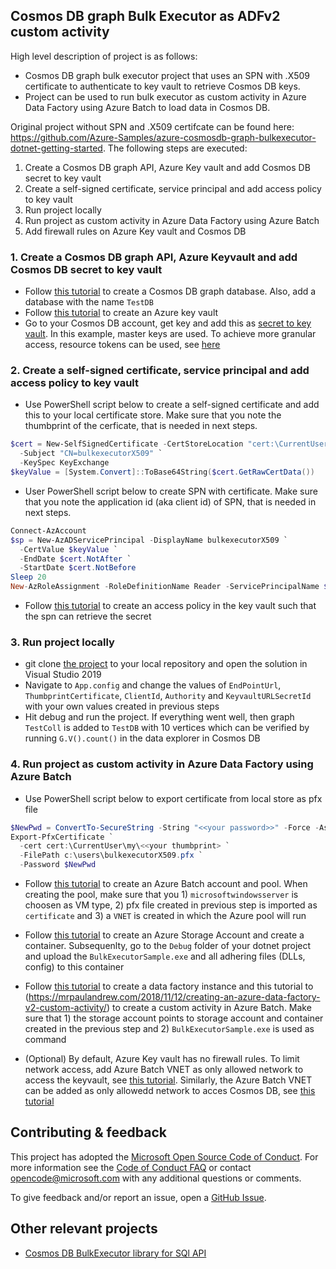 ## Cosmos DB graph Bulk Executor as ADFv2 custom activity ##

High level description of project is as follows:

- Cosmos DB graph bulk executor project that uses an SPN with .X509 certificate to authenticate to key vault to retrieve Cosmos DB keys.
- Project can be used to run bulk executor as custom activity in Azure Data Factory using Azure Batch to load data in Cosmos DB.

Original project without SPN and .X509 certifcate can be found here: https://github.com/Azure-Samples/azure-cosmosdb-graph-bulkexecutor-dotnet-getting-started. The following steps are executed:

1. Create a Cosmos DB graph API, Azure Key vault and add Cosmos DB secret to key vault
2. Create a self-signed certificate, service principal and add access policy to key vault
3. Run project locally 
4. Run project as custom activity in Azure Data Factory using Azure Batch
5. Add firewall rules on Azure Key vault and Cosmos DB

### 1. Create a Cosmos DB graph API, Azure Keyvault and add Cosmos DB secret to key vault ###

- Follow [this tutorial](https://docs.microsoft.com/en-us/azure/cosmos-db/create-graph-dotnet#create-a-database-account) to create a Cosmos DB graph database. Also, add a database with the name `TestDB`
- Follow [this tutorial](https://docs.microsoft.com/en-us/azure/key-vault/general/quick-create-portal#create-a-vault) to create an Azure key vault
- Go to your Cosmos DB account, get key and add this as [secret to key vault](https://docs.microsoft.com/en-us/azure/key-vault/secrets/quick-create-portal#add-a-secret-to-key-vault). In this example, master keys are used. To achieve more granular access, resource tokens can be used, see [here](https://docs.microsoft.com/en-us/azure/cosmos-db/secure-access-to-data)

### 2. Create a self-signed certificate, service principal and add access policy to key vault ###

- Use PowerShell script below to create a self-signed certificate and add this to your local certificate store. Make sure that you note the thumbprint of the cerficate, that is needed in next steps.

```powershell
$cert = New-SelfSignedCertificate -CertStoreLocation "cert:\CurrentUser\My" `
  -Subject "CN=bulkexecutorX509" `
  -KeySpec KeyExchange
$keyValue = [System.Convert]::ToBase64String($cert.GetRawCertData())
```

-  User PowerShell script below to create SPN with certificate. Make sure that you note the application id (aka client id) of SPN, that is needed in next steps.

```powershell
Connect-AzAccount
$sp = New-AzADServicePrincipal -DisplayName bulkexecutorX509 `
  -CertValue $keyValue `
  -EndDate $cert.NotAfter `
  -StartDate $cert.NotBefore
Sleep 20
New-AzRoleAssignment -RoleDefinitionName Reader -ServicePrincipalName $sp.ApplicationId
```

- Follow [this tutorial](https://docs.microsoft.com/en-us/azure/key-vault/general/group-permissions-for-apps#give-the-principal-access-to-your-key-vault) to create an access policy in the key vault such that the spn can retrieve the secret

### 3. Run project locally ###

- git clone [the project](https://github.com/rebremer/azure-cosmosdb-graph-bulkexecutor-spnX509.git) to your local repository and open the solution in Visual Studio 2019
- Navigate to `App.config` and change the values of `EndPointUrl`, `ThumbprintCertificate`, `ClientId`, `Authority` and `KeyvaultURLSecretId` with your own values created in previous steps
- Hit debug and run the project. If everything went well, then graph `TestColl` is added to `TestDB` with 10 vertices which can be verified by running `G.V().count()` in the data explorer in Cosmos DB

### 4. Run project as custom activity in Azure Data Factory using Azure Batch ###

- Use PowerShell script below to export certificate from local store as pfx file

```powershell
$NewPwd = ConvertTo-SecureString -String "<<your password>>" -Force -AsPlainText
Export-PfxCertificate `
  -cert cert:\CurrentUser\my\<<your thumbprint> `
  -FilePath c:\users\bulkexecutorX509.pfx `
  -Password $NewPwd
```

- Follow [this tutorial](https://docs.microsoft.com/en-us/azure/batch/quick-create-portal#create-a-pool-of-compute-nodes) to create an Azure Batch account and pool. When creating the pool, make sure that you 1) `microsoftwindowsserver` is choosen as VM type, 2) pfx file created in previous step is imported as `certificate` and 3) a `VNET` is created in which the Azure pool will run

- Follow [this tutorial](https://docs.microsoft.com/en-us/azure/storage/blobs/storage-quickstart-blobs-portal) to create an Azure Storage Account and create a container. Subsequenlty, go to the `Debug` folder of your dotnet project and upload the `BulkExecutorSample.exe` and all adhering files (DLLs, config) to this container

- Follow [this tutorial](https://docs.microsoft.com/en-us/azure/data-factory/quickstart-create-data-factory-portal) to create a data factory instance and this tutorial to (https://mrpaulandrew.com/2018/11/12/creating-an-azure-data-factory-v2-custom-activity/) to create a custom activity in Azure Batch. Make sure that 1) the storage account points to storage account and container created in the previous step and 2) `BulkExecutorSample.exe` is used as command

- (Optional) By default, Azure Key vault has no firewall rules. To limit network access, add Azure Batch VNET as only allowed network to access the keyvault, see [this tutorial](https://docs.microsoft.com/en-us/azure/key-vault/general/network-security). Similarly, the Azure Batch VNET can be added as only allowedd network to acces Cosmos DB, see [this tutorial](https://docs.microsoft.com/en-us/azure/cosmos-db/how-to-configure-vnet-service-endpoint)

## Contributing & feedback

This project has adopted the [Microsoft Open Source Code of
Conduct](https://opensource.microsoft.com/codeofconduct/).  For more information
see the [Code of Conduct
FAQ](https://opensource.microsoft.com/codeofconduct/faq/) or contact
[opencode@microsoft.com](mailto:opencode@microsoft.com) with any additional
questions or comments.

To give feedback and/or report an issue, open a [GitHub
Issue](https://help.github.com/articles/creating-an-issue/).

## Other relevant projects

* [Cosmos DB BulkExecutor library for SQl API ](https://github.com/Azure/azure-cosmosdb-bulkexecutor-dotnet-getting-started)

